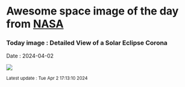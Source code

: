 
# Awesome space image of the day from [NASA](https://api.nasa.gov/)

### Today image : Detailed View of a Solar Eclipse Corona
Date : 2024-04-02

![](https://apod.nasa.gov/apod/image/2404/CoronaExmouth_Hart_1080.jpg)

<small>Latest update : Tue Apr  2 17:13:10 2024</small>
        